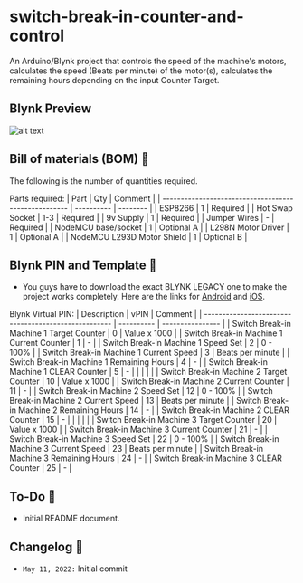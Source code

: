 # switch-break-in-counter-and-control

An Arduino/Blynk project that controls the speed of the machine's motors, calculates the speed (Beats per minute) of the motor(s), calculates the remaining hours depending on the input Counter Target.

## Blynk Preview
![alt text][snapshot]

[snapshot]: /img/break-in-counter.gif "Blynk Main tab"

## Bill of materials (BOM) 📜
The following is the number of quantities required.

Parts required:
| Part                                                 | Qty        | Comment    |
| ---------------------------------------------------- | ---------- | --------   |
| ESP8266                                              | 1          | Required   |
| Hot Swap Socket                                      | 1-3        | Required   |
| 9v Supply                                            | 1          | Required   |
| Jumper Wires                                         | -          | Required   |
| NodeMCU base/socket                                  | 1          | Optional A |
| L298N Motor Driver                                   | 1          | Optional A |
| NodeMCU L293D Motor Shield                           | 1          | Optional B |

## Blynk PIN and Template 📝
- You guys have to download the exact BLYNK LEGACY one to make the project works completely. Here are the links for [Android](https://play.google.com/store/apps/details?id=cc.blynk) and [iOS](https://apps.apple.com/vn/app/blynk/id808760481).

Blynk Virtual PIN:
| Description                                          | vPIN       | Comment          |
| ---------------------------------------------------- | ---------- | ---------------- |
| Switch Break-in Machine 1 Target Counter             | 0          | Value x 1000     |
| Switch Break-in Machine 1 Current Counter            | 1          | -                |
| Switch Break-in Machine 1 Speed Set                  | 2          | 0 - 100%         |
| Switch Break-in Machine 1 Current Speed              | 3          | Beats per minute |
| Switch Break-in Machine 1 Remaining Hours            | 4          | -                |
| Switch Break-in Machine 1 CLEAR Counter              | 5          | -                |
|                                                      |            |                  |
| Switch Break-in Machine 2 Target Counter             | 10         | Value x 1000     |
| Switch Break-in Machine 2 Current Counter            | 11         | -                |
| Switch Break-in Machine 2 Speed Set                  | 12         | 0 - 100%         |
| Switch Break-in Machine 2 Current Speed              | 13         | Beats per minute |
| Switch Break-in Machine 2 Remaining Hours            | 14         | -                |
| Switch Break-in Machine 2 CLEAR Counter              | 15         | -                |
|                                                      |            |                  |
| Switch Break-in Machine 3 Target Counter             | 20         | Value x 1000     |
| Switch Break-in Machine 3 Current Counter            | 21         | -                |
| Switch Break-in Machine 3 Speed Set                  | 22         | 0 - 100%         |
| Switch Break-in Machine 3 Current Speed              | 23         | Beats per minute |
| Switch Break-in Machine 3 Remaining Hours            | 24         | -                |
| Switch Break-in Machine 3 CLEAR Counter              | 25         | -                |

## To-Do 📝
- Initial README document.

## Changelog 📒
- `May 11, 2022:` Initial commit
